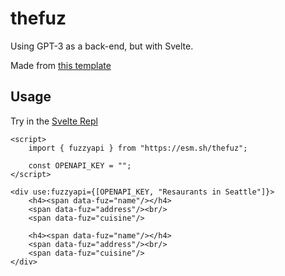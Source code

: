 # thefuz

Using GPT-3 as a back-end, but with Svelte.

Made from [this template](https://github.com/semicognitive/es-package/generate)

## Usage
Try in the [Svelte Repl](https://svelte.dev/repl/ba9befe7c7854b5a8b98e00a1bcbfd53?version=3.55.1)

```svelte
<script>
	import { fuzzyapi } from "https://esm.sh/thefuz";

	const OPENAPI_KEY = "";
</script>

<div use:fuzzyapi={[OPENAPI_KEY, "Resaurants in Seattle"]}>
	<h4><span data-fuz="name"/></h4>
 	<span data-fuz="address"/><br/>
	<span data-fuz="cuisine"/>
  
	<h4><span data-fuz="name"/></h4>
  	<span data-fuz="address"/><br/>
	<span data-fuz="cuisine"/>
</div>
```
